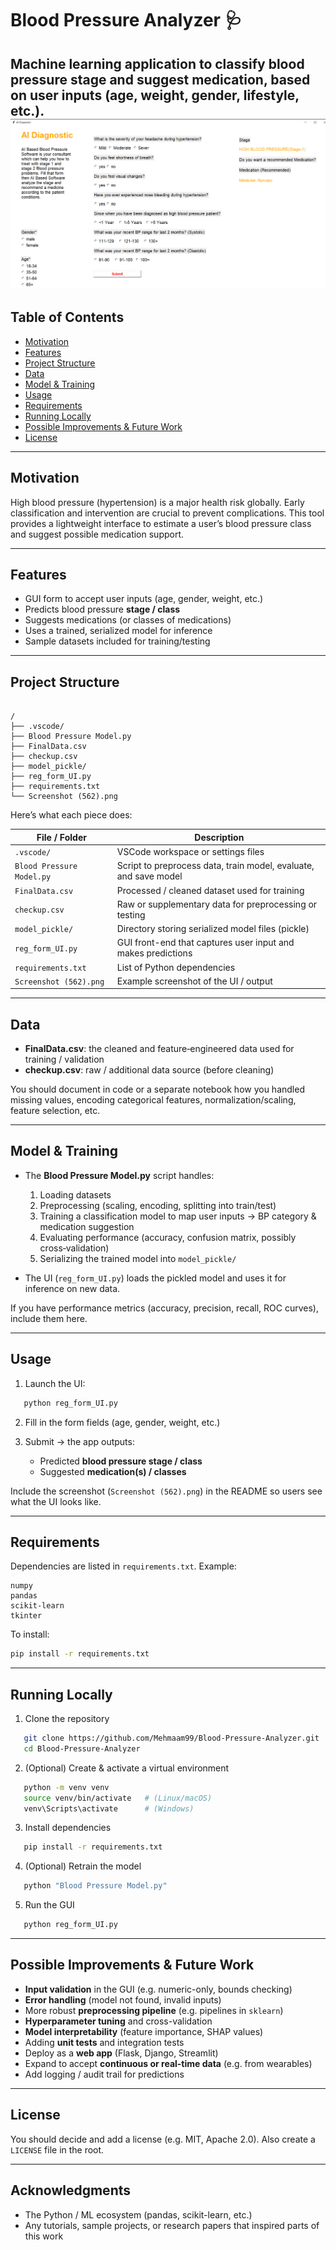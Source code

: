 # Blood Pressure Analyzer 🩺

Machine learning application to classify blood pressure stage and suggest medication, based on user inputs (age, weight, gender, lifestyle, etc.).
![Project Screenshot](Frontend_UI.png)
---

## Table of Contents

- [Motivation](#motivation)  
- [Features](#features)  
- [Project Structure](#project-structure)  
- [Data](#data)  
- [Model & Training](#model--training)  
- [Usage](#usage)  
- [Requirements](#requirements)  
- [Running Locally](#running-locally)  
- [Possible Improvements & Future Work](#possible-improvements--future-work)  
- [License](#license)  

---

## Motivation

High blood pressure (hypertension) is a major health risk globally. Early classification and intervention are crucial to prevent complications. This tool provides a lightweight interface to estimate a user’s blood pressure class and suggest possible medication support.

---

## Features

- GUI form to accept user inputs (age, gender, weight, etc.)  
- Predicts blood pressure **stage / class**  
- Suggests medications (or classes of medications)  
- Uses a trained, serialized model for inference  
- Sample datasets included for training/testing  

---

## Project Structure

```

/
├── .vscode/
├── Blood Pressure Model.py
├── FinalData.csv
├── checkup.csv
├── model_pickle/
├── reg_form_UI.py
├── requirements.txt
└── Screenshot (562).png

````

Here’s what each piece does:

| File / Folder | Description |
|----------------------|-----------------------------------------------------------|
| `.vscode/` | VSCode workspace or settings files |
| `Blood Pressure Model.py` | Script to preprocess data, train model, evaluate, and save model |
| `FinalData.csv` | Processed / cleaned dataset used for training |
| `checkup.csv` | Raw or supplementary data for preprocessing or testing |
| `model_pickle/` | Directory storing serialized model files (pickle) |
| `reg_form_UI.py` | GUI front-end that captures user input and makes predictions |
| `requirements.txt` | List of Python dependencies |
| `Screenshot (562).png` | Example screenshot of the UI / output |

---

## Data

- **FinalData.csv**: the cleaned and feature‑engineered data used for training / validation  
- **checkup.csv**: raw / additional data source (before cleaning)  

You should document in code or a separate notebook how you handled missing values, encoding categorical features, normalization/scaling, feature selection, etc.

---

## Model & Training

- The **Blood Pressure Model.py** script handles:  
  1. Loading datasets  
  2. Preprocessing (scaling, encoding, splitting into train/test)  
  3. Training a classification model to map user inputs → BP category & medication suggestion  
  4. Evaluating performance (accuracy, confusion matrix, possibly cross‑validation)  
  5. Serializing the trained model into `model_pickle/`

- The UI (`reg_form_UI.py`) loads the pickled model and uses it for inference on new data.

If you have performance metrics (accuracy, precision, recall, ROC curves), include them here.

---

## Usage

1. Launch the UI:  
```bash
   python reg_form_UI.py
````

2. Fill in the form fields (age, gender, weight, etc.)
3. Submit → the app outputs:

   * Predicted **blood pressure stage / class**
   * Suggested **medication(s) / classes**

Include the screenshot (`Screenshot (562).png`) in the README so users see what the UI looks like.

---

## Requirements

Dependencies are listed in `requirements.txt`. Example:

```
numpy
pandas
scikit-learn
tkinter
```

To install:

```bash
pip install -r requirements.txt
```

---

## Running Locally

1. Clone the repository

```bash
   git clone https://github.com/Mehmaam99/Blood-Pressure-Analyzer.git
   cd Blood-Pressure-Analyzer
```
2. (Optional) Create & activate a virtual environment

```bash
   python -m venv venv
   source venv/bin/activate   # (Linux/macOS)
   venv\Scripts\activate      # (Windows)
```
3. Install dependencies

```bash
   pip install -r requirements.txt
```
4. (Optional) Retrain the model

```bash
   python "Blood Pressure Model.py"
```
5. Run the GUI

```bash
   python reg_form_UI.py
```

---

## Possible Improvements & Future Work

* **Input validation** in the GUI (e.g. numeric-only, bounds checking)
* **Error handling** (model not found, invalid inputs)
* More robust **preprocessing pipeline** (e.g. pipelines in `sklearn`)
* **Hyperparameter tuning** and cross-validation
* **Model interpretability** (feature importance, SHAP values)
* Adding **unit tests** and integration tests
* Deploy as a **web app** (Flask, Django, Streamlit)
* Expand to accept **continuous or real-time data** (e.g. from wearables)
* Add logging / audit trail for predictions

---

## License

You should decide and add a license (e.g. MIT, Apache 2.0). Also create a `LICENSE` file in the root.

---

## Acknowledgments

* The Python / ML ecosystem (pandas, scikit-learn, etc.)
* Any tutorials, sample projects, or research papers that inspired parts of this work
